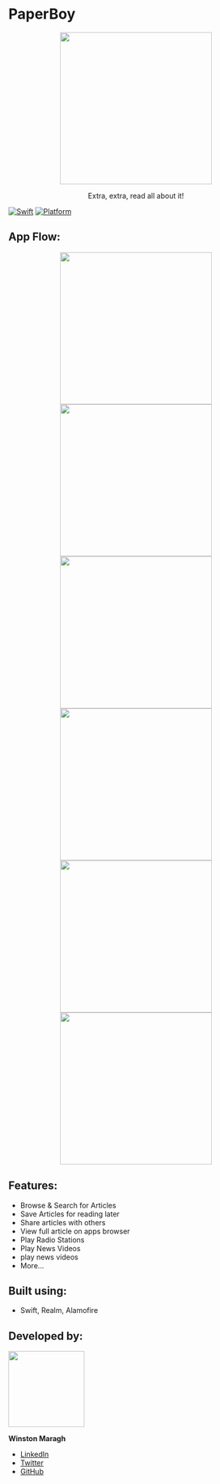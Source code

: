 # PaperBoy
<p align="center">
    <img        src="https://github.com/wsmaragh/PaperBoy/blob/master/PaperBoy/Resources/Assets.xcassets/paperboyName.imageset/githubLogo.png" width="300" style="max-width:100%;">
</p>

<a>
    <p align="center">  Extra, extra, read all about it! </p> 
</a>

[![Swift](https://img.shields.io/badge/Swift-4.0-orange.svg)]() [![Platform](https://img.shields.io/badge/platform-iOS-lightgrey.svg)]()

## App Flow:



<p align="center">
    <img src="https://github.com/wsmaragh/PaperBoy/blob/master/PaperBoy/Resources/Gifs/start.gif" width="300">
    <img src="https://github.com/wsmaragh/PaperBoy/blob/master/PaperBoy/Resources/Gifs/browse.gif" width="300">
    <img src="https://github.com/wsmaragh/PaperBoy/blob/master/PaperBoy/Resources/Gifs/web.gif" width="300">
    <img src="https://github.com/wsmaragh/PaperBoy/blob/master/PaperBoy/Resources/Gifs/search.gif" width="300">
    <img src="https://github.com/wsmaragh/PaperBoy/blob/master/PaperBoy/Resources/Gifs/favorites.gif" width="300">
    <img src="https://github.com/wsmaragh/PaperBoy/blob/master/PaperBoy/Resources/Gifs/share.gif" width="300">
</p>


## Features:
* Browse & Search for Articles
* Save Articles for reading later
* Share articles with others
* View full article on apps browser
* Play Radio Stations
* Play News Videos
* play news videos
* More...

## Built using:
* Swift, Realm, Alamofire

## Developed by:
<img src = "https://i.imgur.com/N3G0BEJ.gif" width=150>

**Winston Maragh**

* [LinkedIn](https://www.linkedin.com/in/wsmaragh/)
* [Twitter](https://twitter.com/winstonmaragh)
* [GitHub](https://github.com/wsmaragh)
